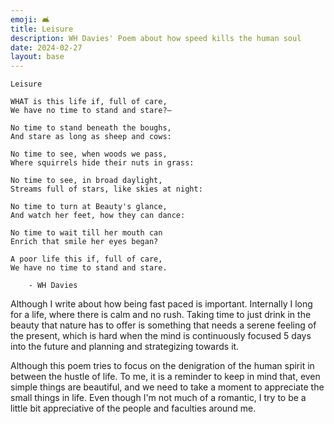 ```yaml
---
emoji: 🛋️
title: Leisure
description: WH Davies' Poem about how speed kills the human soul
date: 2024-02-27
layout: base
---
```



    Leisure 
    
    WHAT is this life if, full of care,
    We have no time to stand and stare?—
    
    No time to stand beneath the boughs,
    And stare as long as sheep and cows:
    
    No time to see, when woods we pass,
    Where squirrels hide their nuts in grass:
    
    No time to see, in broad daylight,
    Streams full of stars, like skies at night:
    
    No time to turn at Beauty's glance,
    And watch her feet, how they can dance:
    
    No time to wait till her mouth can
    Enrich that smile her eyes began?
    
    A poor life this if, full of care,
    We have no time to stand and stare.

        - WH Davies

Although I write about how being fast paced is important. Internally I long for a life, where there is calm and no rush. Taking time to just drink in the beauty that nature has to offer is something that needs a serene feeling of the present, which is hard when the mind is continuously focused 5 days into the future and planning and strategizing towards it.

Although this poem tries to focus on the denigration of the human spirit in between the hustle of life. To me, it is a reminder to keep in mind that, even simple things are beautiful, and we need to take a moment to appreciate the small things in life.
Even though I'm not much of a romantic, I try to be a little bit appreciative of the people and faculties around me.